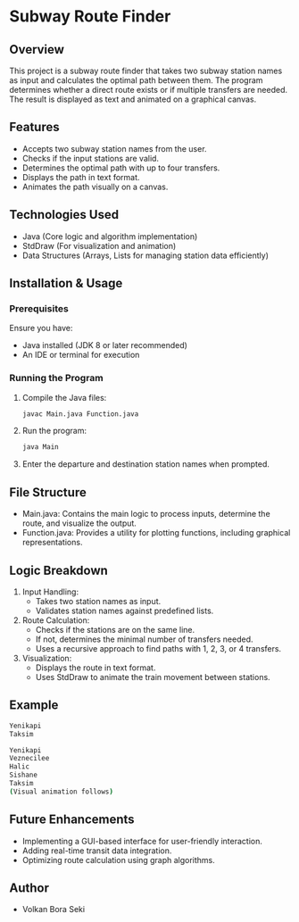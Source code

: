 # Subway Route Finder

## Overview
This project is a subway route finder that takes two subway station names as input and calculates the optimal path between them. The program determines whether a direct route exists or if multiple transfers are needed. The result is displayed as text and animated on a graphical canvas.

## Features
- Accepts two subway station names from the user.
- Checks if the input stations are valid.
- Determines the optimal path with up to four transfers.
- Displays the path in text format.
- Animates the path visually on a canvas.

## Technologies Used
- Java (Core logic and algorithm implementation)
- StdDraw (For visualization and animation)
- Data Structures (Arrays, Lists for managing station data efficiently)

## Installation & Usage
### Prerequisites
Ensure you have:
- Java installed (JDK 8 or later recommended)
- An IDE or terminal for execution

### Running the Program
1. Compile the Java files:
   ```sh
   javac Main.java Function.java
   ```
2. Run the program:
   ```sh
   java Main
   ```
3. Enter the departure and destination station names when prompted.

## File Structure
- Main.java: Contains the main logic to process inputs, determine the route, and visualize the output.
- Function.java: Provides a utility for plotting functions, including graphical representations.

## Logic Breakdown
1. Input Handling:
   - Takes two station names as input.
   - Validates station names against predefined lists.
2. Route Calculation:
   - Checks if the stations are on the same line.
   - If not, determines the minimal number of transfers needed.
   - Uses a recursive approach to find paths with 1, 2, 3, or 4 transfers.
3. Visualization:
   - Displays the route in text format.
   - Uses StdDraw to animate the train movement between stations.

## Example
```sh
Yenikapi
Taksim

Yenikapi
Veznecilee
Halic
Sishane
Taksim
(Visual animation follows)
```

## Future Enhancements
- Implementing a GUI-based interface for user-friendly interaction.
- Adding real-time transit data integration.
- Optimizing route calculation using graph algorithms.

## Author
- Volkan Bora Seki


